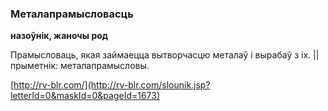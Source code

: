 ### Металапрамысловасць
**назоўнік, жаночы род**

Прамысловаць, якая займаецца вытворчасцю металаў і вырабаў з іх. || прыметнік: металапрамысловы.

<a rel="author">[http://rv-blr.com/](http://rv-blr.com/slounik.jsp?letterId=0&maskId=0&pageId=1673)</a>
